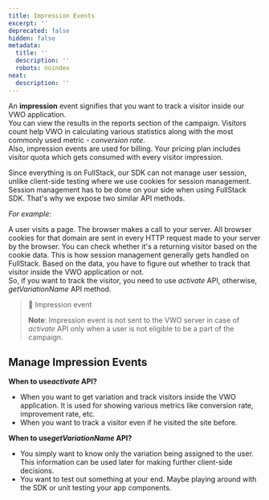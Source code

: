 ```yaml
---
title: Impression Events
excerpt: ''
deprecated: false
hidden: false
metadata:
  title: ''
  description: ''
  robots: noindex
next:
  description: ''
---
```

An **impression** event signifies that you want to track a visitor inside our VWO application.\
You can view the results in the reports section of the campaign. Visitors count help VWO in calculating various statistics along with the most commonly used metric - *conversion rate*.\
Also, impression events are used for billing. Your pricing plan includes visitor quota which gets consumed with every visitor impression.

Since everything is on FullStack, our SDK can not manage user session, unlike client-side testing where we use cookies for session management.\
Session management has to be done on your side when using FullStack SDK. That's why we expose two similar API methods.

*For example:*

A user visits a page. The browser makes a call to your server. All browser cookies for that domain are sent in every HTTP request made to your server by the browser. You can check whether it's a returning visitor based on the cookie data. This is how session management generally gets handled on FullStack. Based on the data, you have to figure out whether to track that visitor inside the VWO application or not.\
So, if you want to track the visitor, you need to use *activate* API, otherwise, *getVariationName* API method.

> 🚧 Impression event
>
> **Note**: Impression event is not sent to the VWO server in case of *activate* API only when a user is not eligible to be a part of the campaign.

## Manage Impression Events

**When to use*activate* API?**

* When you want to get variation and track visitors inside the VWO application. It is used for showing various metrics like conversion rate, improvement rate, etc.
* When you want to track a visitor even if he visited the site before.

**When to use*getVariationName* API?**

* You simply want to know only the variation being assigned to the user. This information can be used later for making further client-side decisions.
* You want to test out something at your end. Maybe playing around with the SDK or unit testing your app components.
